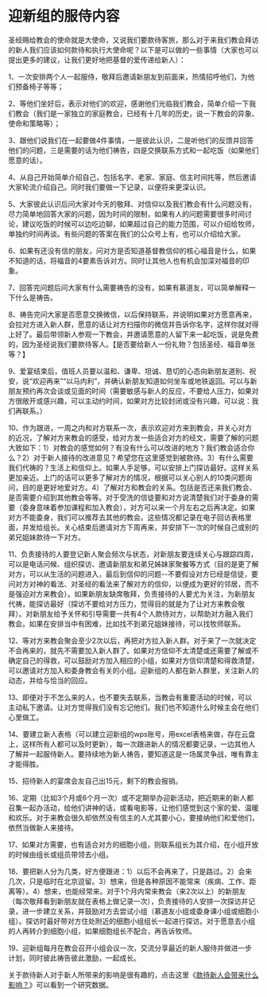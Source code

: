 # 迎新组的服侍内容



<p>圣经赐给教会的使命就是大使命，又说我们要款待客旅，那么对于来我们教会拜访的新人我们应该如何款待和执行大使命呢？以下是可以做的一些事情（大家也可以提出更多的建议，让我们更好地把基督的爱传递给新人）：</p>

<p>1、一次安排两个人一起服侍，敬拜后邀请新朋友到前面来，热情招呼他们，为他们预备椅子等等；</p>

<p>2、等他们坐好后，表示对他们的欢迎，感谢他们光临我们教会，简单介绍一下我们教会（我们是一家独立的家庭教会，已经有十几年的历史，说一下教会的异象、使命和策略等）；</p>

<p>3、跟他们说我们在一起要做4件事情，一是彼此认识，二是听他们的反馈并回答他们的问题，三是需要的话为他们祷告，四是交换联系方式和一起吃饭（如果他们愿意的话）。</p>

<p>4、从自己开始简单介绍自己，包括名字、老家、家庭、信主时间扥等，然后邀请大家轮流介绍自己。同时我们要做一下记录，以便将来更深认识。</p>

<p>5、大家彼此认识后问大家对今天的敬拜、对信仰以及我们教会有什么问题没有，尽力简单地回答大家的问题，因为时间的限制，如果有人的问题需要很多时间讨论，建议吃饭的时候可以边吃边聊，如果超过自己的能力范围，可以介绍给牧师，单独约时间再谈。有些问题的答案在我们的公众号上有，也可以介绍给大家。</p>

<p>6、如果有还没有信的朋友，问对方是否知道基督教信仰的核心福音是什么，如果不知道的话，将福音的4要素告诉对方。同时让其他人也有机会加深对福音的印象。</p>

<p>7、回答完问题后问大家有什么需要祷告的没有，如果有慕道友，可以简单解释一下什么是祷告。</p>

<p>8、祷告完问大家是否愿意交换微信，以后保持联系，并说明如果对方愿意再来，会拉对方进入新人群，愿意的话让对方扫描你的微信并告诉你名字，这样你就对得上好了。最后带领新人参观一下教会，并邀请愿意的人留下来一起吃饭，说是免费的，因为圣经说我们要款待客人。【是否要给新人一份礼物？包括圣经、福音单张等？】</p>

<p>9、爱宴结束后，值班人员要以温和、谦卑、坦诚、恳切的心态向新朋友道别、祝安，说“欢迎再来”“以马内利”，并确认新朋友知道如何坐车或地铁返回。可以与新朋友预约再次会谈或见面的时间（需要敏感与新人的反应，不要给人压力，如果对方很敞开或感兴趣，可以主动约时间，如果对方比较封闭或没有兴趣，可以说：我们再联系。）</p>

<p>10、作为跟进，一周之内和对方联系一次，表示欢迎对方来到教会，并关心对方的近况，了解对方来教会的感受，给对方发一些适合对方的经文，需要了解的问题大致如下：1）对教会的感觉如何？有没有什么可以改进的地方？我们教会适合你么？2）对于新人接待的改进意见？希望您在这里感觉到被款待。3）有什么需要我们代祷的？生活上和信仰上。如果人手足够，可以安排上门探访最好。这样关系更加亲近。上门的话可以更多了解对方的情况，根据可以关心别人的10类问题询问，目的是更好地爱对方。4）了解对方和教会的关系。包括是否还来我们教会、是否需要介绍到其他教会等等。对于受洗的信徒要和对方说清楚我们对于委身的需要（委身意味着参加课程和加入教会），对方可以来一个月左右之后再决定。如果对方不能委身，我们可以推荐去其他的教会。这些情况都记录在电子回访表格里面，并发给组长。关心结束后邀请对方下周再来，并安排下一次的时候自己或别的弟兄姐妹款待一下对方。</p>

<p>11、负责接待的人要登记新人聚会频次与状态，对新朋友要连续关心与跟踪四周，可以是电话问候、组织探访、邀请新朋友和弟兄姊妹家聚餐等方式（目的是更了解对方，可以从生活的问题进入，最后到信仰的问题--不要假设对方已经是信徒，要问对方对神的看法、对圣经的看法来了解对方的信仰，以便成为更好的邻居，而不是强迫对方来教会）。如果新朋友缺席敬拜，负责接待的人要尤为关注，为新朋友代祷，能探访最好（探访不要给对方压力，觉得目的就是为了让对方来教会敬拜）。对新朋友给予关怀和引导需要一共有4个人款待对方，以帮助对方融入我们教会。如果在安排当中有困难，比如找不到弟兄姐妹接待，可以找牧师联系。</p>

<p>12、等对方来教会聚会至少2次以后，再把对方拉入新人群。对于来了一次就决定不会再来的，就先不需要加入新人群了。如果对方信仰不太清楚或还需要了解或不确定自己的得救，可以鼓励对方加入相应的小组，如果对方信仰清楚和得救清楚，可以邀请对方加入和委身教会有关的小组。迎新组的人都在新人群里，关注新人的动态，并给与恰当的回应。</p>

<p>13、即便对于不怎么来的人，也不要失去联系，当教会有重要活动的时候，可以主动私下邀请。让对方觉得我们没有忘记他们。我们也不知道什么时候主会在他们心里做工。</p>

<p>14、要建立新人表格（可以建立迎新组的wps账号，用excel表格来做，存在云盘上，这样所有人都可以及时更新），每一次跟进新人的情况都要记录，一边其他人了解并一起服侍新人。要持续地为新人祷告，要知道这是一场属灵争战，唯有靠主才能得胜。</p>

<p>15、招待新人的宴席会友自己出15元，剩下的教会报销。</p>

<p>16、定期（比如3个月或6个月一次）或不定期举办迎新活动，把近期来的新人都召集一起办活动，给他们讲神的话，或看电影等，让他们感觉到这个家的爱、温暖和欢乐。对于来教会很久却依然没有信主的人尤其要小心，要接纳他们和爱他们，依然当做新人来接待。</p>

<p>17、如果对方需要，也有适合对方的细胞小组，则联系组长为其介绍，在小组开放的时候由组长或组员带领去小组。</p>

<p>18、要把新人分为几类，好方便跟进：1）以后不会再来了，只是路过。2）会来几次，只是临时在北京逗留。3）想来，但是各种原因不能常来（疾病、工作、距离等）。4）想来，也能经常来。对于1个月内常来教会（来2次以上）的新朋友（每次敬拜看到新朋友就在表格上做记录一次），负责接待的人安排一次探访并记录，进一步建立关系，并鼓励对方去尝试小组（慕道友小组或委身课小组或细胞小组）。探访时最好带对方住处附近的细胞小组组长一起进行探访。对于愿意去小组的人再转介到细胞小组，如果细胞组长不配合，再告诉牧师。</p>

<p>19、迎新组每月在教会召开小组会议一次，交流分享最近的新人服侍并做进一步计划，同时彼此祷告彼此激励，一起成长。</p>

<p>关于款待新人对于新人所带来的影响是很有趣的，点击这里《<a href="https://www.simai.life/node/27300">款待新人会带来什么影响？</a>》可以看到一个研究数据。</p>